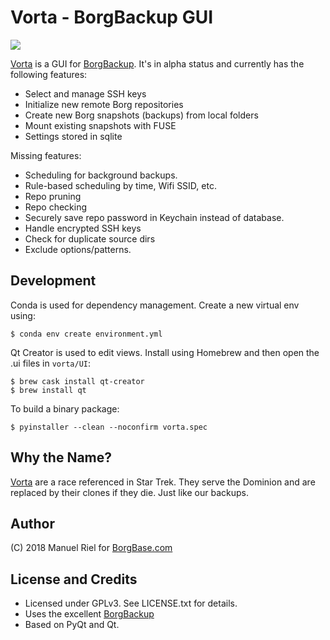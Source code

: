 # Vorta - BorgBackup GUI

![](https://files.qmax.us/vorta-screencast.gif)

[Vorta](http://memory-alpha.wikia.com/wiki/Vorta) is a GUI for [BorgBackup](https://borgbackup.readthedocs.io). It's in alpha status and currently has the following features:

- Select and manage SSH keys
- Initialize new remote Borg repositories
- Create new Borg snapshots (backups) from local folders
- Mount existing snapshots with FUSE
- Settings stored in sqlite

Missing features:

- Scheduling for background backups.
- Rule-based scheduling by time, Wifi SSID, etc.
- Repo pruning
- Repo checking
- Securely save repo password in Keychain instead of database.
- Handle encrypted SSH keys
- Check for duplicate source dirs
- Exclude options/patterns.

## Development
Conda is used for dependency management. Create a new virtual env using:
```
$ conda env create environment.yml
```

Qt Creator is used to edit views. Install using Homebrew and then open the .ui files in `vorta/UI`:
```
$ brew cask install qt-creator
$ brew install qt
```

To build a binary package:
```
$ pyinstaller --clean --noconfirm vorta.spec 
```

## Why the Name?
[Vorta](http://memory-alpha.wikia.com/wiki/Vorta) are a race referenced in Star Trek. They serve the Dominion and are replaced by their clones if they die. Just like our backups.

## Author
(C) 2018 Manuel Riel for [BorgBase.com](https://www.borgbase.com)

## License and Credits
- Licensed under GPLv3. See LICENSE.txt for details.
- Uses the excellent [BorgBackup](https://www.borgbackup.org)
- Based on PyQt and Qt.
